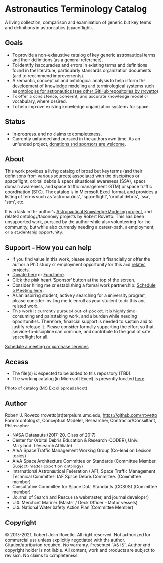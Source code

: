 # Astronautics Terminology Catalog
A living collection, comparison and examination of generic but key terms and definitions in astronautics (spaceflight).

## Goals
- To provide a non-exhaustive catalog of key generic astronautical terms and their definitions (as a general reference).
- To identify inaccuracies and errors in existing terms and definitions found in the literature, particularly standards organization documents (and to recommend improvements).
- A semantic, conceptual and ontological analysis to help inform the development of knowledge modeling and terminological systems such as [ontologies for astronautics (see other GitHub repositories by rrovetto](https://github.com/rrovetto))
- To offer a consistence, coherent, and accurate knowledge model or vocabulary, where desired. 
- To help improve existing knowledge organization systems for space.

## Status
* In-progress, and no claims to completeness.
* Currently unfunded and pursued in the authors own time. As an unfunded project, [donations and sponsors are welcome](https://tinyurl.com/y9qegjsh).

## About
This work provides a living catalog of broad but key terms (and their definitions from various sources) associated with the disciplines of spaceflight, orbital debris & space situational awareness (SSA), space domain awareness, and space traffic management (STM) or space traffic coordination (STC). The catalog is in Microsoft Excel format, and provides a listing of terms such as 'astronautics', 'spaceflight', 'orbital debris', 'ssa', 'stm', etc. 

It is a task in the author's [Astronautical Knowledge Modeling project](https://purl.org/space-ontology), and related ontology/taxonomy projects by Robert Rovetto. This has been unsupported work, pursued by the author while also volunteering for the community, but while also currently needing a career-path, a employment, or a studentship opportunity. 

## Support - How you can help
* If you find value in this work, please support it financially or offer the author a PhD study or employment opportunity for this and [related](https://ontospace.wordpress.com) projects. 
* [Donate here](https://tinyurl.com/y9qegjsh) or [Fund here](https://gogetfunding.com/knowledge-organization-services-ontology-terminology-metadata-concept-analysis/). 
* Click the pink heart 'Sponsor' button at the top of the screen.
* Consider hiring me or establishing a formal work partnership: [Schedule a Meeting here](http://my.setmore.com/bookingpage/f18db686-98bb-41dd-9097-35218b2a1091/services/sb83f723d7838e4484783cc5a1c675f0e6eedf99d).
* As an aspiring student, actively searching for a university program, please consider inviting me to enroll as your student to do this and related work.
* This work is currently pursued out-of-pocket. It is highly time-consuming and painstaking work, and a burden while needing opportunities. Therefore, financial support is needed to sustain and to justify release it. Please consider formally supporting the effort so that service-to-discipline can continue, and contribute to the goal of safe spaceflight for all. 

[Schedule a meeting or purchase services](https://knowledgemodeling.setmore.com/)

## Access
- The file(s) is expected to be added to this repository (TBD).
- The working catalog (in Microsoft Excel) is presently located [here](https://drive.google.com/file/d/1VxThyvuY_VzVl_VNan9cqTsdI6NrYWgX/view?usp=sharing)

[Photo of catalog (MS Excel spreadsheet)](https://raw.githubusercontent.com/rrovetto/Astronautics-Terminology/master/photos/Pic_AstronauticalCatalog1.JPG)


## Author
Robert J. Rovetto
rrovetto(at)terpalum.umd.edu, https://github.com/rrovetto
Formal ontologist, Conceptual Modeler, Researcher, Contractor/Consultant, Philosopher.
* NASA Datanauts (2017-20. Class of 2017)
* Center for Orbital Debris Education & Research (CODER), Univ. Maryland. (Research Affiliate)
* AIAA Space Traffic Management Working Group (Co-lead on Lexicon topics)
* AIAA Space Architecture Committee on Standards (Committee Member. Subject-matter expert on ontology)
* International Astronautical Federation (IAF), Space Traffic Management Technical Committee. IAF Space Debris Committee. (Committee member)
* Consultative Committee for Space Data Standards (CCSDS) (Committee member)
* Journal of Search and Rescue (a webmaster, and journal developer)
* U.S. Merchant Mariner (Master / Deck Officer - Motor vessels)
* U.S. National Water Safety Action Plan (Committee Member)

## Copyright
© 2018-2021, Robert John Rovetto. All right reserved.
Not authorized for commercial use unless explicitly negotiated with the author. Citation/attribution required. No warranty. Presented "AS IS". Author and copyright holder is not liable.
All content, work and products are subject to revision. No claims to completeness. 
